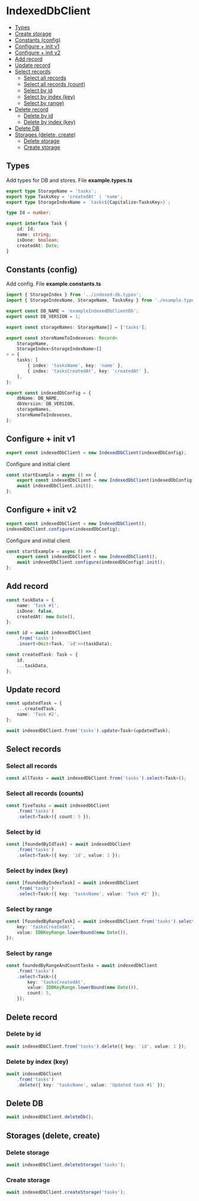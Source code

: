 # IndexedDbClient

- [Types](#types)
- [Create storage](#create-storage)
- [Constants (config)](#constants-config)
- [Configure + init v1](#configure--init-v1)
- [Configure + init v2](#configure--init-v2)
- [Add record](#add-record)
- [Update record](#update-record)
- [Select records](#select-records)
  - [Select all records](#select-all-records)
  - [Select all records (count)](#select-all-records-counts)
  - [Select by id](#select-by-id)
  - [Select by index (key)](#select-by-index-key)
  - [Select by range)](#select-by-range)
- [Delete record](#delete-record)
  - [Delete by id](#delete-by-id)
  - [Delete by index (key)](#delete-by-index-key)
- [Delete DB](#delete-db)
- [Storages (delete, create)](#storages-delete-create)
  - [Delete storage](#delete-storage)
  - [Create storage](#create-storage)

## Types

Add types for DB and stores. File **example.types.ts**

```typescript
export type StorageName = 'tasks';
export type TasksKey = 'createdAt' | 'name';
export type StorageIndexName = `tasks${Capitalize<TasksKey>}`;

type Id = number;

export interface Task {
	id: Id;
	name: string;
	isDone: boolean;
	createdAt: Date;
}
```

## Constants (config)

Add config. File **example.constants.ts**

```typescript
import { StorageIndex } from '../indexed-db.types';
import { StorageIndexName, StorageName, TasksKey } from './example.types';

export const DB_NAME = 'exampleIndexedDbClientDb';
export const DB_VERSION = 1;

export const storageNames: StorageName[] = ['tasks'];

export const storeNameToIndexeses: Record<
	StorageName,
	StorageIndex<StorageIndexName>[]
> = {
	tasks: [
		{ index: 'tasksName', key: 'name' },
		{ index: 'tasksCreatedAt', key: 'createdAt' },
	],
};

export const indexedDbConfig = {
	dbName: DB_NAME,
	dbVersion: DB_VERSION,
	storageNames,
	storeNameToIndexeses,
};
```

## Configure + init v1

```typescript
export const indexedDbClient = new IndexedDbClient(indexedDbConfig);
```

Configure and initial client

```typescript
const startExample = async () => {
	export const indexedDbClient = new IndexedDbClient(indexedDbConfig);
	await indexedDbClient.init();
};
```

## Configure + init v2

```typescript
export const indexedDbClient = new IndexedDbClient();
indexedDbClient.configure(indexedDbConfig);
```

Configure and initial client

```typescript
const startExample = async () => {
	export const indexedDbClient = new IndexedDbClient();
	await indexedDbClient.configure(indexedDbConfig).init();
};
```

## Add record

```typescript
const taskData = {
	name: 'Task #1',
	isDone: false,
	createdAt: new Date(),
};

const id = await indexedDbClient
	.from('tasks')
	.insert<Omit<Task, 'id'>>(taskData);

const createdTask: Task = {
	id,
	...taskData,
};
```

## Update record

```typescript
const updatedTask = {
	...createdTask,
	name: 'Task #2',
};

await indexedDbClient.from('tasks').update<Task>(updatedTask);
```

## Select records

### Select all records

```typescript
const allTasks = await indexedDbClient.from('tasks').select<Task>();
```

### Select all records (counts)

```typescript
const fiveTasks = await indexedDbClient
	.from('tasks')
	.select<Task>({ count: 5 });
```

### Select by id

```typescript
const [foundedByIdTask] = await indexedDbClient
	.from('tasks')
	.select<Task>({ key: 'id', value: 1 });
```

### Select by index (key)

```typescript
const [foundedByIndexTask] = await indexedDbClient
	.from('tasks')
	.select<Task>({ key: 'tasksName', value: 'Task #2' });
```

### Select by range

```typescript
const [foundedByRangeTask] = await indexedDbClient.from('tasks').select<Task>({
	key: 'tasksCreatedAt',
	value: IDBKeyRange.lowerBound(new Date()),
});
```

### Select by range

```typescript
const foundedByRangeAndCountTasks = await indexedDbClient
	.from('tasks')
	.select<Task>({
		key: 'tasksCreatedAt',
		value: IDBKeyRange.lowerBound(new Date()),
		count: 5,
	});
```

## Delete record

### Delete by id

```typescript
await indexedDbClient.from('tasks').delete({ key: 'id', value: 1 });
```

### Delete by index (key)

```typescript
await indexedDbClient
	.from('tasks')
	.delete({ key: 'tasksName', value: 'Updated task #1' });
```

## Delete DB

```typescript
await indexedDbClient.deleteDb();
```

## Storages (delete, create)

### Delete storage

```typescript
await indexedDbClient.deleteStorage('tasks');
```

### Create storage

```typescript
await indexedDbClient.createStorage('tasks');
```
